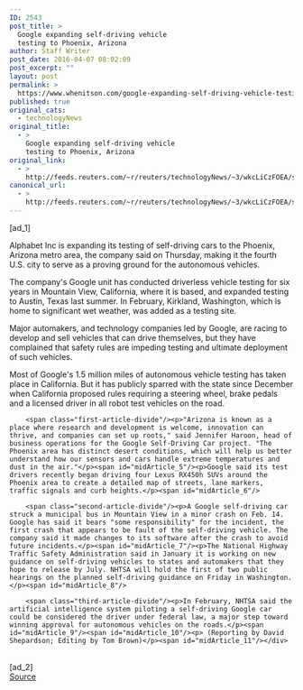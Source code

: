 ```yaml
---
ID: 2543
post_title: >
  Google expanding self-driving vehicle
  testing to Phoenix, Arizona
author: Staff Writer
post_date: 2016-04-07 08:02:09
post_excerpt: ""
layout: post
permalink: >
  https://www.whenitson.com/google-expanding-self-driving-vehicle-testing-to-phoenix-arizona/
published: true
original_cats:
  - technologyNews
original_title:
  - >
    Google expanding self-driving vehicle
    testing to Phoenix, Arizona
original_link:
  - >
    http://feeds.reuters.com/~r/reuters/technologyNews/~3/wkcLiCzFOEA/story01.htm
canonical_url:
  - >
    http://feeds.reuters.com/~r/reuters/technologyNews/~3/wkcLiCzFOEA/story01.htm
---
```

 [ad_1]
<br><div id="articleText">
<span id="midArticle_start"/>

<span id="midArticle_0"/><span class="focusParagraph" readability="7"><p><span class="articleLocatio&lt;/span&gt;n">Alphabet Inc is expanding its testing of self-driving cars to the Phoenix, Arizona metro area, the company said on Thursday, making it the fourth U.S. city to serve as a proving ground for the autonomous vehicles.</span></p></span><span id="midArticle_1"/><p>The company's Google unit has conducted driverless vehicle testing for six years in Mountain View, California, where it is based, and expanded testing to Austin, Texas last summer. In February, Kirkland, Washington, which is home to significant wet weather, was added as a testing site.</p><span id="midArticle_2"/><p>Major automakers, and technology companies led by Google, are racing to develop and sell vehicles that can drive themselves, but they have complained that safety rules are impeding testing and ultimate deployment of such vehicles.</p><span id="midArticle_3"/><p>Most of Google's 1.5 million miles of autonomous vehicle testing has taken place in California. But it has publicly sparred with the state since December when California proposed rules requiring a steering wheel, brake pedals and a licensed driver in all robot test vehicles on the road.</p><span id="midArticle_4"/>
        
        <span class="first-article-divide"/><p>"Arizona is known as a place where research and development is welcome, innovation can thrive, and companies can set up roots," said Jennifer Haroon, head of business operations for the Google Self-Driving Car project. "The Phoenix area has distinct desert conditions, which will help us better understand how our sensors and cars handle extreme temperatures and dust in the air."</p><span id="midArticle_5"/><p>Google said its test drivers recently began driving four Lexus RX450h SUVs around the Phoenix area to create a detailed map of streets, lane markers, traffic signals and curb heights.</p><span id="midArticle_6"/>
        
        <span class="second-article-divide"/><p>A Google self-driving car struck a municipal bus in Mountain View in a minor crash on Feb. 14. Google has said it bears "some responsibility" for the incident, the first crash that appears to be fault of the self-driving vehicle. The company said it made changes to its software after the crash to avoid future incidents.</p><span id="midArticle_7"/><p>The National Highway Traffic Safety Administration said in January it is working on new guidance on self-driving vehicles to states and automakers that they hope to release by July. NHTSA will hold the first of two public hearings on the planned self-driving guidance on Friday in Washington.</p><span id="midArticle_8"/>
        
        <span class="third-article-divide"/><p>In February, NHTSA said the artificial intelligence system piloting a self-driving Google car could be considered the driver under federal law, a major step toward winning approval for autonomous vehicles on the roads.</p><span id="midArticle_9"/><span id="midArticle_10"/><p> (Reporting by David Shepardson; Editing by Tom Brown)</p><span id="midArticle_11"/></div>
<br>[ad_2]
<br><a href="http://feeds.reuters.com/~r/reuters/technologyNews/~3/wkcLiCzFOEA/story01.htm">Source </a>